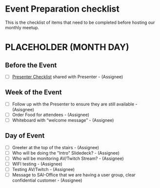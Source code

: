 # Event Preparation checklist

This is the checklist of items that need to be completed before hosting our monthly meetup.

# PLACEHOLDER (MONTH DAY)

## Before the Event
- [ ] [Presenter Checklist](README.md) shared with Presenter - (Assignee)

## Week of the Event
- [ ] Follow up with the Presenter to ensure they are still available - (Asisgnee)
- [ ] Order Food for attendees - (Assignee)
- [ ] Whiteboard with “welcome message” - (Assignee)

## Day of Event
- [ ] Greeter at the top of the stairs - (Assignee)
- [ ] Who will be doing the "Intro" Slidedeck? - (Assignee)
- [ ] Who will be monitoring AV/Twitch Stream? - (Assignee)
- [ ] WIFI testing - (Assignee)
- [ ] Testing AV/Twitch - (Assignee)
- [ ] Message to SAI-Office that we are having a user group, clear confidential customer - (Assignee)